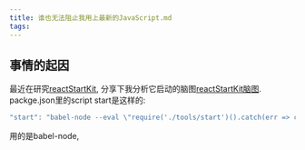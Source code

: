 ```yaml
---
title: 谁也无法阻止我用上最新的JavaScript.md
tags:
---
```


## 事情的起因
最近在研究[reactStartKit](https://www.reactstarterkit.com/),
分享下我分析它启动的脑图[reactStartKit脑图](http://naotu.baidu.com/file/e4a57c78d4971c3c51d036c4bf096bcd?token=b164146c8ab5762e).
packge.json里的script start是这样的:
```javascript
"start": "babel-node --eval \"require('./tools/start')().catch(err => console.error(err.stack))\""
```
用的是babel-node,

